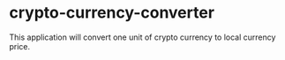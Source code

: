 # crypto-currency-converter
This application will convert one unit of crypto currency to local currency price.
